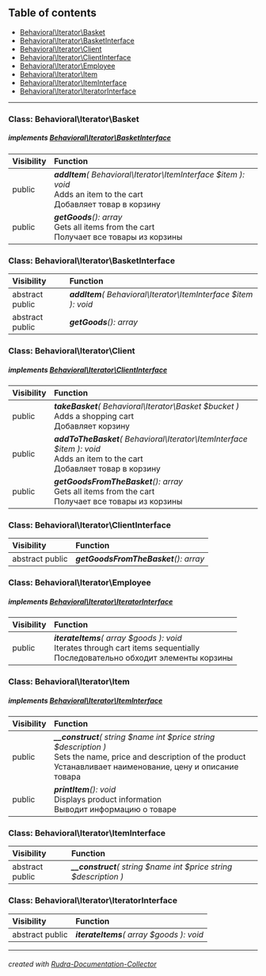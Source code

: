 ## Table of contents
- [Behavioral\Iterator\Basket](#behavioral_iterator_basket)
- [Behavioral\Iterator\BasketInterface](#behavioral_iterator_basketinterface)
- [Behavioral\Iterator\Client](#behavioral_iterator_client)
- [Behavioral\Iterator\ClientInterface](#behavioral_iterator_clientinterface)
- [Behavioral\Iterator\Employee](#behavioral_iterator_employee)
- [Behavioral\Iterator\Item](#behavioral_iterator_item)
- [Behavioral\Iterator\ItemInterface](#behavioral_iterator_iteminterface)
- [Behavioral\Iterator\IteratorInterface](#behavioral_iterator_iteratorinterface)
<hr>

<a id="behavioral_iterator_basket"></a>

### Class: Behavioral\Iterator\Basket
##### implements [Behavioral\Iterator\BasketInterface](#behavioral_iterator_basketinterface)
| Visibility | Function |
|:-----------|:---------|
|public|<em><strong>addItem</strong>( Behavioral\Iterator\ItemInterface $item ): void</em><br>Adds an item to the cart<br>Добавляет товар в корзину|
|public|<em><strong>getGoods</strong>(): array</em><br>Gets all items from the cart<br>Получает все товары из корзины|


<a id="behavioral_iterator_basketinterface"></a>

### Class: Behavioral\Iterator\BasketInterface
| Visibility | Function |
|:-----------|:---------|
|abstract public|<em><strong>addItem</strong>( Behavioral\Iterator\ItemInterface $item ): void</em><br>|
|abstract public|<em><strong>getGoods</strong>(): array</em><br>|


<a id="behavioral_iterator_client"></a>

### Class: Behavioral\Iterator\Client
##### implements [Behavioral\Iterator\ClientInterface](#behavioral_iterator_clientinterface)
| Visibility | Function |
|:-----------|:---------|
|public|<em><strong>takeBasket</strong>( Behavioral\Iterator\Basket $bucket )</em><br>Adds a shopping cart<br>Добавляет корзину|
|public|<em><strong>addToTheBasket</strong>( Behavioral\Iterator\ItemInterface $item ): void</em><br>Adds an item to the cart<br>Добавляет товар в корзину|
|public|<em><strong>getGoodsFromTheBasket</strong>(): array</em><br>Gets all items from the cart<br>Получает все товары из корзины|


<a id="behavioral_iterator_clientinterface"></a>

### Class: Behavioral\Iterator\ClientInterface
| Visibility | Function |
|:-----------|:---------|
|abstract public|<em><strong>getGoodsFromTheBasket</strong>(): array</em><br>|


<a id="behavioral_iterator_employee"></a>

### Class: Behavioral\Iterator\Employee
##### implements [Behavioral\Iterator\IteratorInterface](#behavioral_iterator_iteratorinterface)
| Visibility | Function |
|:-----------|:---------|
|public|<em><strong>iterateItems</strong>( array $goods ): void</em><br>Iterates through cart items sequentially<br>Последовательно обходит элементы корзины |


<a id="behavioral_iterator_item"></a>

### Class: Behavioral\Iterator\Item
##### implements [Behavioral\Iterator\ItemInterface](#behavioral_iterator_iteminterface)
| Visibility | Function |
|:-----------|:---------|
|public|<em><strong>__construct</strong>( string $name  int $price  string $description )</em><br>Sets the name, price and description of the product<br>Устанавливает наименование, цену и описание товара|
|public|<em><strong>printItem</strong>(): void</em><br>Displays product information<br>Выводит информацию о товаре|


<a id="behavioral_iterator_iteminterface"></a>

### Class: Behavioral\Iterator\ItemInterface
| Visibility | Function |
|:-----------|:---------|
|abstract public|<em><strong>__construct</strong>( string $name  int $price  string $description )</em><br>|


<a id="behavioral_iterator_iteratorinterface"></a>

### Class: Behavioral\Iterator\IteratorInterface
| Visibility | Function |
|:-----------|:---------|
|abstract public|<em><strong>iterateItems</strong>( array $goods ): void</em><br>|
<hr>

###### created with [Rudra-Documentation-Collector](#https://github.com/Jagepard/Rudra-Documentation-Collector)
